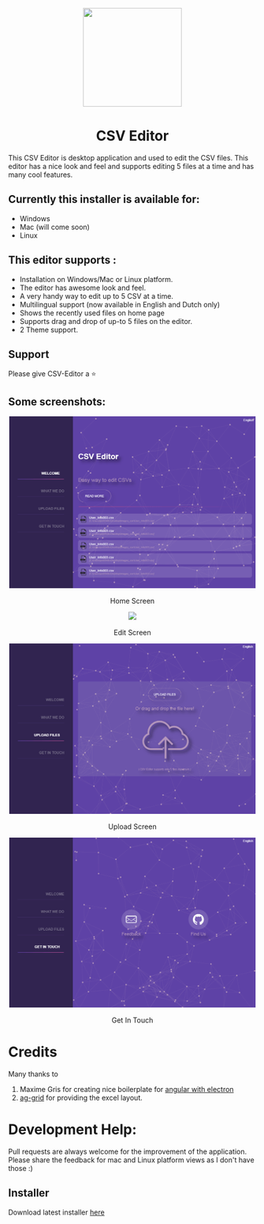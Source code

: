 

<p align="center">
  <img height="200px" width="200px" style="text-align: center;" src="https://github.com/ritsrivastava01/CSV-Editor/blob/master/src/favicon.512x512.png">
  <h1 align="center">CSV Editor</h1>
</p>

This CSV Editor is desktop application and used to edit the CSV files.
This editor has a nice look and feel and supports editing 5 files at a time and has many cool features.

## Currently this installer is available for:

- Windows
- Mac (will come soon)
- Linux

## This editor supports :
- Installation on Windows/Mac or Linux platform.
- The editor has awesome look and feel.
- A very handy way to edit up to 5 CSV at a time.
- Multilingual support (now available in English and Dutch only)
- Shows the recently used files on home page
- Supports drag and drop of up-to 5 files on the editor.
- 2 Theme support.

## Support
Please give CSV-Editor a :star:

## Some screenshots:
<p align="center">
<img  width="500"   src ="https://github.com/ritsrivastava01/CSV-Editor/blob/master/src/assets/app-images/home.PNG" />
  
<p align="center">
<p align="center">Home Screen</p>

<p align="center">
<img  width="500"   src ="https://github.com/ritsrivastava01/CSV-Editor/blob/master/src/assets/app-images/multiple_file.PNG" />
  
</p>
<p align="center">Edit Screen</p>

<p align="center">
<img  width="500"   src ="https://github.com/ritsrivastava01/CSV-Editor/blob/master/src/assets/app-images/upload.PNG" />
  
</p>
<p align="center">Upload Screen</p>

<p align="center">
<img  width="500"   src ="https://github.com/ritsrivastava01/CSV-Editor/blob/master/src/assets/app-images/getInTouch.PNG" />
  
</p>
<p align="center">Get In Touch</p>


# Credits

Many thanks to

1. Maxime Gris for creating nice boilerplate for [angular with electron](https://github.com/maximegris/angular-electron)
2. [ag-grid](https://www.ag-grid.com/) for providing the excel layout.

# Development Help:

Pull requests are always welcome for the improvement of the application. Please share the feedback for mac and Linux platform views as I don't have those :)

## Installer

Download latest installer [here](https://github.com/ritsrivastava01/CSV-Editor/releases)
